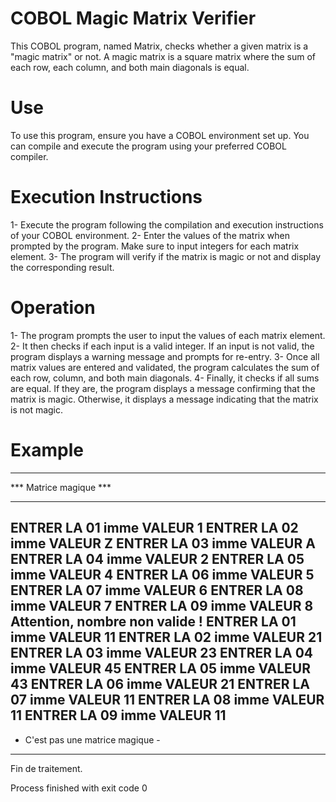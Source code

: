 # COBOL Magic Matrix Verifier
This COBOL program, named Matrix, checks whether a given matrix is a "magic matrix" or not. A magic matrix is a square matrix where the sum of each row, each column, and both main diagonals is equal.
# Use 
To use this program, ensure you have a COBOL environment set up. You can compile and execute the program using your preferred COBOL compiler.
# Execution Instructions
1- Execute the program following the compilation and execution instructions of your COBOL environment.
2- Enter the values of the matrix when prompted by the program. Make sure to input integers for each matrix element.
3- The program will verify if the matrix is magic or not and display the corresponding result.
# Operation
1- The program prompts the user to input the values of each matrix element.
2- It then checks if each input is a valid integer. If an input is not valid, the program displays a warning message and prompts for re-entry.
3- Once all matrix values are entered and validated, the program calculates the sum of each row, column, and both main diagonals.
4- Finally, it checks if all sums are equal. If they are, the program displays a message confirming that the matrix is magic. Otherwise, it displays a message indicating that the matrix is not magic.
# Example
***********************
*** Matrice magique ***
***********************
ENTRER LA 01 imme VALEUR 
1
ENTRER LA 02 imme VALEUR 
Z
ENTRER LA 03 imme VALEUR 
A
ENTRER LA 04 imme VALEUR 
2
ENTRER LA 05 imme VALEUR 
4
ENTRER LA 06 imme VALEUR 
5
ENTRER LA 07 imme VALEUR 
6
ENTRER LA 08 imme VALEUR 
7
ENTRER LA 09 imme VALEUR 
8
Attention, nombre non valide !
ENTRER LA 01 imme VALEUR 
11
ENTRER LA 02 imme VALEUR 
21
ENTRER LA 03 imme VALEUR 
23
ENTRER LA 04 imme VALEUR 
45
ENTRER LA 05 imme VALEUR 
43
ENTRER LA 06 imme VALEUR 
21
ENTRER LA 07 imme VALEUR 
11
ENTRER LA 08 imme VALEUR 
11
ENTRER LA 09 imme VALEUR 
11
-----------------------------------
-  C'est pas une matrice magique  -
-----------------------------------
Fin de traitement.

Process finished with exit code 0
